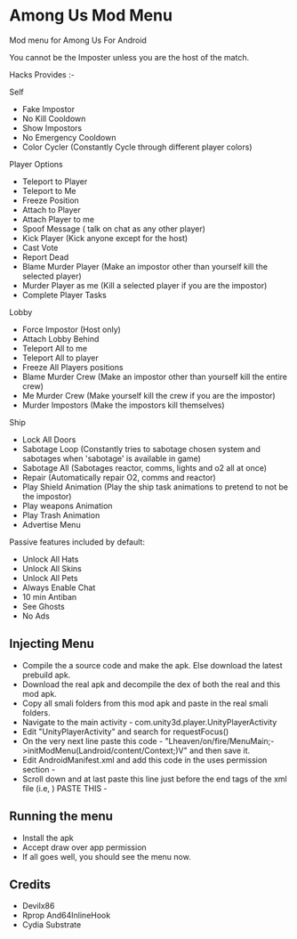 # Among Us Mod Menu
Mod menu for Among Us For Android

You cannot be the Imposter unless you are the host of the match.

Hacks Provides :-

Self
- Fake Impostor
- No Kill Cooldown
- Show Impostors
- No Emergency Cooldown
- Color Cycler (Constantly Cycle through different player colors)

Player Options
- Teleport to Player
- Teleport to Me
- Freeze Position
- Attach to Player
- Attach Player to me
- Spoof Message ( talk on chat as any other player)
- Kick Player (Kick anyone except for the host)
- Cast Vote
- Report Dead
- Blame Murder Player (Make an impostor other than yourself kill the selected player)
- Murder Player as me (Kill a selected player if you are the impostor)
- Complete Player Tasks

Lobby
- Force Impostor (Host only)
- Attach Lobby Behind
- Teleport All to me
- Teleport All to player
- Freeze All Players positions
- Blame Murder Crew (Make an impostor other than yourself kill the entire crew)
- Me Murder Crew (Make yourself kill the crew if you are the impostor)
- Murder Impostors (Make the impostors kill themselves)

Ship
- Lock All Doors
- Sabotage Loop (Constantly tries to sabotage chosen system and sabotages when 'sabotage' is available in game)
- Sabotage All (Sabotages reactor, comms, lights and o2 all at once)
- Repair (Automatically repair O2, comms and reactor)
- Play Shield Animation (Play the ship task animations to pretend to not be the impostor)
- Play weapons Animation
- Play Trash Animation
- Advertise Menu


Passive features included by default:
- Unlock All Hats
- Unlock All Skins
- Unlock All Pets
- Always Enable Chat
- 10 min Antiban
- See Ghosts
- No Ads

## Injecting Menu
- Compile the a source code and make the apk. Else download the latest prebuild apk.
- Download the real apk and decompile the dex of both the real and this mod apk.
- Copy all smali folders from this mod apk and paste in the real smali folders.
- Navigate to the main activity - com.unity3d.player.UnityPlayerActivity
- Edit "UnityPlayerActivity" and search for requestFocus()
- On the very next line paste this code - "Lheaven/on/fire/MenuMain;->initModMenu(Landroid/content/Context;)V" and then save it.
- Edit AndroidManifest.xml and add this code in the uses permission section - <uses-permission android:name="android.permission.SYSTEM_ALERT_WINDOW"/>
- Scroll down and at last paste this line just before the end tags of the xml file (i.e, </application></manifest>) 
PASTE THIS - <service android:name="heaven.on.fire.MenuService" android:enabled="true" android:exported="false"/>




## Running the menu
- Install the apk
- Accept draw over app permission
- If all goes well, you should see the menu now.

## Credits
- Devilx86
- Rprop And64InlineHook
- Cydia Substrate
